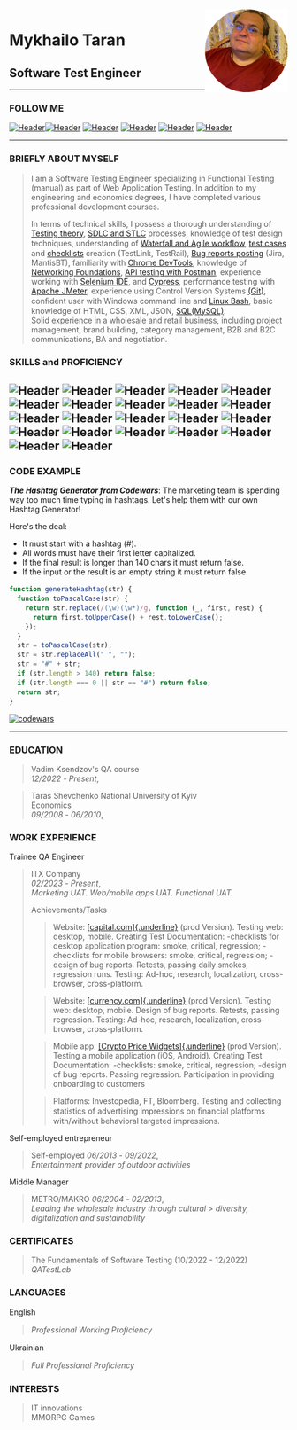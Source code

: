 <div style="float: right">
  <img src="photo.png" alt="Описание картинки" width="150px" />
</div>

# Mykhailo Taran

## Software Test Engineer

---

### FOLLOW ME

[![Header](https://img.shields.io/badge/Facebook-090909?style=for-the-badge&logo=facebook&logoColor=31a5db)](https://www.facebook.com/mikhail.taran.3)[![Header](https://img.shields.io/badge/Instagram-090909?style=for-the-badge&logo=instagram&logoColor=9939a3)](https://www.instagram.com/bear3xl/)
[![Header](https://img.shields.io/badge/Telegram-090909?style=for-the-badge&logo=telegram&logoColor=31a5db)](https://t.me/Mike_Taran)
[![Header](https://img.shields.io/badge/Twitter-090909?style=for-the-badge&logo=twitter&logoColor=1c96e8)](https://twitter.com/Bear3XL)
[![Header](https://img.shields.io/badge/Linkedin-090909?style=for-the-badge&logo=linkedin&logoColor=0073b1)](https://www.linkedin.com/in/miketaran/)
[![Header](https://img.shields.io/badge/Github-090909?style=for-the-badge&logo=github&logoColor=8cc4d7)](https://github.com/MikeTaran)

---

### BRIEFLY ABOUT MYSELF

> I am a Software Testing Engineer specializing in Functional Testing (manual) as part of Web Application Testing. In addition to my engineering and economics degrees, I have completed various professional development courses.
>
> In terms of technical skills, I possess a thorough understanding of
> [Testing theory](https://www.linkedin.com/learning/certificates/45f58158159b3ec6801ec18c0b43d6e9b7821c11e33b918962d76b80ba8ef156?u=106534538),
> [SDLC and STLC](https://www.linkedin.com/learning/certificates/320d07e9ec93144424e19808772b60fe65e6e0691c37007a2f287f3a81d721fe?u=106534538) processes,
> knowledge of test design techniques, understanding of
> [Waterfall and Agile workﬂow](https://www.linkedin.com/learning/certificates/ffcfa63aa5bfc6de92a75a8d8a9c264ffd208bd8e36509e849fda47885748353?u=106534538),
> [test cases](https://github.com/miketaran/test-cases)
> and
> [checklists](https://github.com/miketaran/checklist) creation (TestLink, TestRail),
> [Bug reports posting](https://github.com/miketaran/bug-reports) (Jira, MantisBT),
> familiarity with [Chrome DevTools](https://www.linkedin.com/learning/certificates/c2934f1b2308e82cad9db5347a7a67bd63722b89402bab73398eb5963502b986?u=106534538),
> knowledge of [Networking Foundations](https://www.linkedin.com/learning/certificates/707d0e4e62fa5dd4863b2555a8ced30054f4a2e1e437d71a06633b1c9beac660?u=106534538),
> [API testing with Postman](https://github.com/miketaran/postman),
> experience working with [Selenium IDE](https://github.com/MikeTaran/selenium_ide), and
> [Cypress](https://github.com/MikeTaran/Cypress),
> performance testing with [Apache JMeter](https://www.linkedin.com/learning/certificates/fff580acef33f9bcc9f983c29a1f7506807d269b90561c5e12eac245f125a94b?u=106534538),
> experience using Control Version Systems [(Git)](https://www.linkedin.com/learning/certificates/974f7d959bb537d4a1d500151f71e5aa11e0e4e3b0558b99cd0fe872354c5cdb?u=106534538),
> conﬁdent user with Windows command line and [Linux
> Bash](https://www.linkedin.com/learning/certificates/9099abcd304441c161412f7d8180513f1f44d8aa7eba570c20618654382077b6?u=106534538),
> basic knowledge of HTML, CSS, XML, JSON,
> [SQL(MySQL)](https://github.com/miketaran/SQL).  
> Solid experience in a wholesale and retail business, including project management, brand
> building, category management, B2B and B2C communications, BA and negotiation.
>

### SKILLS and PROFICIENCY

![Header](https://img.shields.io/badge/Jira-090909?style=for-the-badge&logo=jira&logoColor=136be1)
![Header](https://img.shields.io/badge/TestRail-090909?style=for-the-badge&logo=&logoColor=71b556)
![Header](https://img.shields.io/badge/DevTools-090909?style=for-the-badge&logo=googlechrome&logoColor=2674f2)
![Header](https://img.shields.io/badge/Postman-090909?style=for-the-badge&logo=postman&logoColor=f76935)
![Header](https://img.shields.io/badge/Swagger-090909?style=for-the-badge&logo=swagger&logoColor=7ede2b)
![Header](https://img.shields.io/badge/MySQL-090909?style=for-the-badge&logo=mysql&logoColor=00618a)
![Header](https://img.shields.io/badge/Github-090909?style=for-the-badge&logo=github&logoColor=8cc4d7)
![Header](https://img.shields.io/badge/AzureDevops-090909?style=for-the-badge&logo=azuredevops&logoColor=0074d0)
![Header](https://img.shields.io/badge/Jenkins-090909?style=for-the-badge&logo=jenkins&logoColor=f7f7f7)
![Header](https://img.shields.io/badge/MongoDB-090909?style=for-the-badge&logo=mongodb&logoColor=4aa73c)
![Header](https://img.shields.io/badge/AndroidStudio-090909?style=for-the-badge&logo=androidstudio&logoColor=3ad07d)
![Header](https://img.shields.io/badge/Fiddler-090909?style=for-the-badge&logo=fiddler&logoColor=8cc4d7)
![Header](https://img.shields.io/badge/CharlesProxy-090909?style=for-the-badge&logo=charlesproxy&logoColor=8cc4d7)
![Header](https://img.shields.io/badge/JMeter-090909?style=for-the-badge&logo=JMeter&logoColor=7d5fa6)
![Header](https://img.shields.io/badge/Figma-090909?style=for-the-badge&logo=figma&logoColor=7d5fa6)
![Header](https://img.shields.io/badge/HTML5-090909?style=for-the-badge&logo=HTML5&logoColor=f76935)
![Header](https://img.shields.io/badge/CSS3-090909?style=for-the-badge&logo=CSS3&logoColor=8cc4d7)
![Header](https://img.shields.io/badge/JavaScript-090909?style=for-the-badge&logo=JavaScript&logoColor=#ffb42d)
![Header](https://img.shields.io/badge/Python-090909?style=for-the-badge&logo=Python&logoColor=#ffb42d)
![Header](https://img.shields.io/badge/Selenium-090909?style=for-the-badge&logo=Selenium&logoColor=#ffb42d)
![Header](https://img.shields.io/badge/Cypress-090909?style=for-the-badge&logo=Cypress&logoColor=#ffb42d)
![Header](https://img.shields.io/badge/Docker-090909?style=for-the-badge&logo=Docker&logoColor=#ffb42d)
---

### CODE EXAMPLE

**_The Hashtag Generator from Codewars_**:
The marketing team is spending way too much time typing in hashtags.
Let's help them with our own Hashtag Generator!

Here's the deal:

- It must start with a hashtag (#).
- All words must have their first letter capitalized.
- If the final result is longer than 140 chars it must return false.
- If the input or the result is an empty string it must return false.

```javascript
function generateHashtag(str) {
  function toPascalCase(str) {
    return str.replace(/(\w)(\w*)/g, function (_, first, rest) {
      return first.toUpperCase() + rest.toLowerCase();
    });
  }
  str = toPascalCase(str);
  str = str.replaceAll(" ", "");
  str = "#" + str;
  if (str.length > 140) return false;
  if (str.length === 0 || str == "#") return false;
  return str;
}
```

[![codewars](https://www.codewars.com/users/MikeTaran/badges/large)](https://www.codewars.com/users/MikeTaran)

---

### EDUCATION

> Vadim Ksendzov's QA course  
> _12/2022_ _-_ _Present_,

> Taras Shevchenko National University of Kyiv  
> Economics  
> _09/2008_ _-_ _06/2010_,

### WORK EXPERIENCE

Trainee QA Engineer

> ITX Company  
> _02/2023_ _-_ _Present_,  
> _Marketing_ _UAT._ _Web/mobile_ _apps_ _UAT._ _Functional_ _UAT._
>
> Achievements/Tasks
>
> > Website: [[capital.com]{.underline}](http://capital.com) (prod
> > Version). Testing web: desktop, mobile. Creating Test Documentation:
> > -checklists for desktop application program: smoke, critical,
> > regression; -checklists for mobile browsers: smoke, critical,
> > regression; - design of bug reports. Retests, passing daily smokes,
> > regression runs. Testing: Ad-hoc, research, localization,
> > cross-browser, cross-platform.
>
> > Website: [[currency.com]{.underline}](http://currency.com) (prod
> > Version). Testing web: desktop, mobile. Design of bug reports.
> > Retests, passing regression. Testing: Ad-hoc, research, localization,
> > cross-browser, cross-platform.
>
> > Mobile app: [[Crypto Price
> > Widgets]{.underline}](https://play.google.com/store/apps/details?id=com.currency.exchange.widgetscrypto&hl=en_US&gl=US)
> > (prod Version). Testing a mobile application (iOS, Android). Creating
> > Test Documentation: -checklists: smoke, critical, regression; -design
> > of bug reports. Passing regression. Participation in providing
> > onboarding to customers
>
> > Platforms: Investopedia, FT, Bloomberg. Testing and collecting
> > statistics of advertising impressions on ﬁnancial platforms
> > with/without behavioral targeted impressions.

Self-employed entrepreneur

> Self-employed
> _06/2013_ _-_ _09/2022_,  
> _Entertainment_ _provider_ _of_ _outdoor_ _activities_

Middle Manager

> METRO/MAKRO
> _06/2004_ _-_ _02/2013_,  
> _Leading_ _the_ _wholesale_ _industry_ _through_ _cultural_ > _diversity,_ _digitalization_ _and_ _sustainability_

### CERTIFICATES

> The Fundamentals of Software Testing (10/2022 - 12/2022)  
> _QATestLab_

### LANGUAGES

English

> _Professional_ _Working_ _Proﬁciency_

Ukrainian

> _Full_ _Professional_ _Proﬁciency_

### INTERESTS

> IT innovations  
> MMORPG Games
